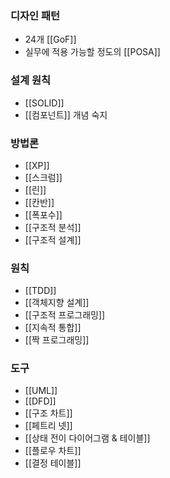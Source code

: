 ### 디자인 패턴
- 24개 [[GoF]]
- 실무에 적용 가능할 정도의 [[POSA]]
### 설계 원칙
- [[SOLID]]
- [[컴포넌트]] 개념 숙지
### 방법론
- [[XP]]
- [[스크럼]]
- [[린]]
- [[칸반]]
- [[폭포수]]
- [[구조적 분석]]
- [[구조적 설계]]
### 원칙
- [[TDD]]
- [[객체지향 설계]]
- [[구조적 프로그래밍]]
- [[지속적 통합]]
- [[짝 프로그래밍]]
### 도구
- [[UML]]
- [[DFD]]
- [[구조 차트]]
- [[페트리 넷]]
- [[상태 전이 다이어그램 & 테이블]]
- [[플로우 차트]]
- [[결정 테이블]]